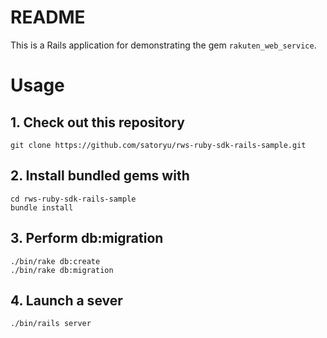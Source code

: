 # README

This is a Rails application for demonstrating the gem `rakuten_web_service`. 

# Usage

## 1. Check out this repository

```
git clone https://github.com/satoryu/rws-ruby-sdk-rails-sample.git
```

## 2. Install bundled gems with

```
cd rws-ruby-sdk-rails-sample
bundle install
```

## 3. Perform db:migration

```
./bin/rake db:create
./bin/rake db:migration
```

## 4. Launch a sever

```
./bin/rails server
```
